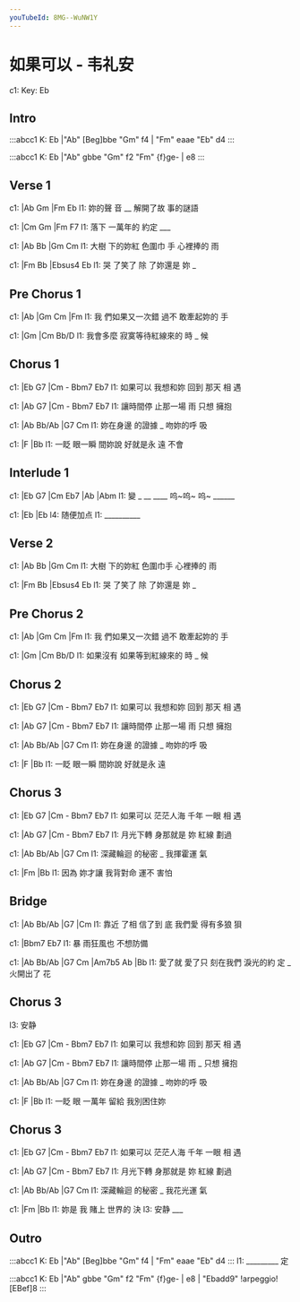 ```yaml
---
youTubeId: 8MG--WuNW1Y
---
```


# 如果可以 - 韦礼安

c1: Key: Eb

## Intro

:::abcc1
K: Eb
|"Ab" [Beg]bbe "Gm" f4 | "Fm" eaae "Eb" d4
:::

:::abcc1
K: Eb
|"Ab" gbbe "Gm" f2 "Fm" {f}ge- | e8
:::

## Verse 1

c1: |Ab       Gm   |Fm       Eb
l1:    妳的聲 音 __ 解開了故 事的謎語

c1: |Cm     Gm      |Fm       F7
l1:    落下 一萬年的 約定 ___

c1:     |Ab       Bb       |Gm       Cm
l1: 大樹 下的妳紅 色圍巾 手 心裡捧的 雨

c1:   |Fm        Bb      |Ebsus4   Eb
l1: 哭 了笑了 除 了妳還是 妳    _

## Pre Chorus 1

c1:   |Ab            |Gm   Cm        |Fm
l1: 我 們如果又一次錯 過不 敢牽起妳的 手

c1:         |Gm              |Cm   Bb/D
l1: 我會多麼 寂寞等待紅線來的 時 _ 候

## Chorus 1

c1: |Eb       G7      |Cm   -    Bbm7 Eb7
l1:  如果可以 我想和妳 回到 那天 相   遇

c1: |Ab       G7      |Cm  - Bbm7 Eb7
l1:  讓時間停 止那一場 雨    只想 擁抱

c1: |Ab       Bb/Ab   |G7       Cm
l1:  妳在身邊 的證據 _ 吻妳的呼 吸

c1:     |F            |Bb
l1: 一眨 眼一瞬 間妳說 好就是永 遠 不會

## Interlude 1

c1: |Eb  G7  |Cm   Eb7   |Ab         |Abm
l1:  變 _  __ ____ 呜~呜~ 呜~ ______

c1: |Eb        |Eb
l4:  随便加点
l1:  __________

## Verse 2

c1:     |Ab       Bb      |Gm       Cm
l1: 大樹 下的妳紅 色圍巾手 心裡捧的 雨


c1:   |Fm        Bb      |Ebsus4   Eb
l1: 哭 了笑了 除 了妳還是 妳    _

## Pre Chorus 2

c1:   |Ab            |Gm   Cm        |Fm
l1: 我 們如果又一次錯 過不 敢牽起妳的 手

c1:         |Gm              |Cm   Bb/D
l1: 如果沒有 如果等到紅線來的 時 _ 候

## Chorus 2

c1: |Eb       G7      |Cm   -    Bbm7 Eb7
l1:  如果可以 我想和妳 回到 那天 相   遇

c1: |Ab       G7      |Cm  - Bbm7 Eb7
l1:  讓時間停 止那一場 雨    只想 擁抱

c1: |Ab       Bb/Ab   |G7       Cm
l1:  妳在身邊 的證據 _ 吻妳的呼 吸

c1:     |F            |Bb
l1: 一眨 眼一瞬 間妳說 好就是永 遠

## Chorus 3

c1: |Eb       G7      |Cm   -    Bbm7 Eb7
l1:  如果可以 茫茫人海 千年 一眼 相   遇

c1: |Ab       G7      |Cm - Bbm7 Eb7
l1:  月光下轉 身那就是 妳   紅線 劃過

c1: |Ab       Bb/Ab   |G7       Cm
l1:  深藏輪迴 的秘密 _ 我揮霍運 氣

c1:     |Fm             |Bb
l1: 因為 妳才讓 我背對命 運不 害怕

## Bridge

c1:     |Ab   Bb/Ab |G7                 |Cm
l1: 靠近 了相 信了到 底  我們愛 得有多狼 狽

c1:   |Bbm7     Eb7
l1: 暴 雨狂風也 不想防備

c1: |Ab     Bb/Ab |G7       Cm      |Am7b5  Ab      |Bb
l1:  愛了就 愛了只 刻在我們 淚光的約 定   _ 火開出了 花

## Chorus 3

l3: 安静

c1: |Eb       G7      |Cm   -    Bbm7 Eb7
l1:  如果可以 我想和妳 回到 那天 相   遇

c1: |Ab       G7      |Cm  - Bbm7 Eb7
l1:  讓時間停 止那一場 雨 _  只想 擁抱

c1: |Ab       Bb/Ab   |G7       Cm
l1:  妳在身邊 的證據 _ 吻妳的呼 吸

c1:     |F             |Bb
l1: 一眨 眼 一萬年 留給 我別困住妳

## Chorus 3

c1: |Eb       G7      |Cm   -    Bbm7 Eb7
l1:  如果可以 茫茫人海 千年 一眼 相   遇

c1: |Ab       G7      |Cm - Bbm7 Eb7
l1:  月光下轉 身那就是 妳   紅線 劃過

c1: |Ab       Bb/Ab   |G7       Cm
l1:  深藏輪迴 的秘密 _ 我花光運 氣

c1:     |Fm          |Bb
l1: 妳是 我      賭上 世界的 決
l3:      安静 ___

## Outro

:::abcc1
K: Eb
|"Ab" [Beg]bbe "Gm" f4 | "Fm" eaae "Eb" d4
:::
l1: _________ 定

:::abcc1
K: Eb
|"Ab" gbbe "Gm" f2 "Fm" {f}ge- | e8 | "Ebadd9" !arpeggio![EBef]8
:::
